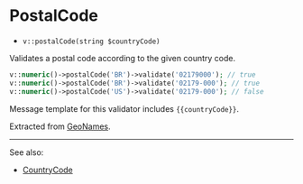 # PostalCode

- `v::postalCode(string $countryCode)`

Validates a postal code according to the given country code.

```php
v::numeric()->postalCode('BR')->validate('02179000'); // true
v::numeric()->postalCode('BR')->validate('02179-000'); // true
v::numeric()->postalCode('US')->validate('02179-000'); // false
```

Message template for this validator includes `{{countryCode}}`.

Extracted from [GeoNames](http://www.geonames.org/).

***
See also:

  * [CountryCode](CountryCode.md)
